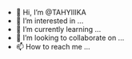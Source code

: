 - 👋 Hi, I’m @TAHYIIIKA
- 👀 I’m interested in ...
- 🌱 I’m currently learning ...
- 💞️ I’m looking to collaborate on ...
- 📫 How to reach me ...

<!---
TAHYIIIKA/TAHYIIIKA is a ✨ special ✨ repository because its `README.md` (this file) appears on your GitHub profile.
You can click the Preview link to take a look at your changes.
--->
